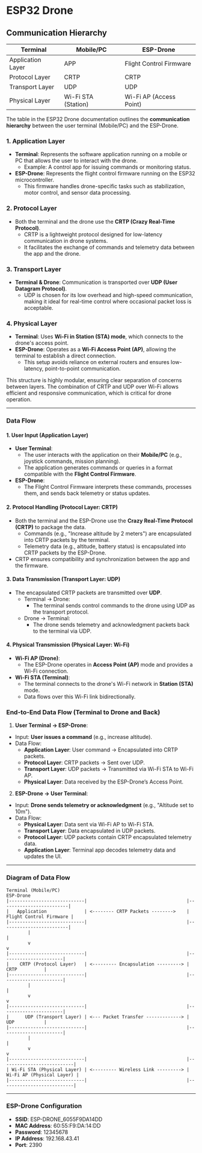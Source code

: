 # ESP32 Drone

## Communication Hierarchy

| Terminal          | Mobile/PC           | ESP-Drone               |
|-------------------|---------------------|-------------------------|
| Application Layer | APP                 | Flight Control Firmware |
| Protocol Layer    | CRTP                | CRTP                    |
| Transport Layer   | UDP                 | UDP                     |
| Physical Layer    | Wi-Fi STA (Station) | Wi-Fi AP (Access Point) |

The table in the ESP32 Drone documentation outlines the **communication hierarchy** 
between the user terminal (Mobile/PC) and the ESP-Drone.

### 1. **Application Layer**
 - **Terminal**: Represents the software application running on a mobile or PC 
 that allows the user to interact with the drone.
   - Example: A control app for issuing commands or monitoring status.
 - **ESP-Drone**: Represents the flight control firmware running on the ESP32 
 microcontroller.
   - This firmware handles drone-specific tasks such as stabilization, motor 
   control, and sensor data processing.

### 2. **Protocol Layer**
 - Both the terminal and the drone use the **CRTP (Crazy Real-Time Protocol)**.
   - CRTP is a lightweight protocol designed for low-latency communication in 
   drone systems.
   - It facilitates the exchange of commands and telemetry data between the app 
   and the drone.

### 3. **Transport Layer**
 - **Terminal & Drone**: Communication is transported over **UDP (User Datagram Protocol)**.
   - UDP is chosen for its low overhead and high-speed communication, making it 
   ideal for real-time control where occasional packet loss is acceptable.

### 4. **Physical Layer**
 - **Terminal**: Uses **Wi-Fi in Station (STA) mode**, which connects to the 
 drone's access point.
 - **ESP-Drone**: Operates as a **Wi-Fi Access Point (AP)**, allowing the 
 terminal to establish a direct connection.
   - This setup avoids reliance on external routers and ensures low-latency, 
   point-to-point communication.

This structure is highly modular, ensuring clear separation of concerns between 
layers. The combination of CRTP and UDP over Wi-Fi allows efficient and 
responsive communication, which is critical for drone operation. 

---

### **Data Flow**

#### 1. **User Input (Application Layer)**
 - **User Terminal**: 
   - The user interacts with the application on their **Mobile/PC** (e.g., joystick commands, mission planning).
   - The application generates commands or queries in a format compatible with the **Flight Control Firmware**.
 - **ESP-Drone**:
   - The Flight Control Firmware interprets these commands, processes them, and sends back telemetry or status updates.

#### 2. **Protocol Handling (Protocol Layer: CRTP)**
 - Both the terminal and the ESP-Drone use the **Crazy Real-Time Protocol (CRTP)** to package the data.
   - Commands (e.g., "Increase altitude by 2 meters") are encapsulated into CRTP packets by the terminal.
   - Telemetry data (e.g., altitude, battery status) is encapsulated into CRTP packets by the ESP-Drone.
 - CRTP ensures compatibility and synchronization between the app and the firmware.

#### 3. **Data Transmission (Transport Layer: UDP)**
 - The encapsulated CRTP packets are transmitted over **UDP**.
   - Terminal → Drone:
     - The terminal sends control commands to the drone using UDP as the transport protocol.
   - Drone → Terminal:
     - The drone sends telemetry and acknowledgment packets back to the terminal via UDP.

#### 4. **Physical Transmission (Physical Layer: Wi-Fi)**
 - **Wi-Fi AP (Drone)**:
   - The ESP-Drone operates in **Access Point (AP)** mode and provides a Wi-Fi connection.
 - **Wi-Fi STA (Terminal)**:
   - The terminal connects to the drone's Wi-Fi network in **Station (STA)** mode.
   - Data flows over this Wi-Fi link bidirectionally.

### **End-to-End Data Flow (Terminal to Drone and Back)**

1. **User Terminal → ESP-Drone**:
 - Input: **User issues a command** (e.g., increase altitude).
 - Data Flow:
   - **Application Layer**: User command → Encapsulated into CRTP packets.
   - **Protocol Layer**: CRTP packets → Sent over UDP.
   - **Transport Layer**: UDP packets → Transmitted via Wi-Fi STA to Wi-Fi AP.
   - **Physical Layer**: Data received by the ESP-Drone’s Access Point.

2. **ESP-Drone → User Terminal**:
 - Input: **Drone sends telemetry or acknowledgment** (e.g., "Altitude set to 10m").
 - Data Flow:
   - **Physical Layer**: Data sent via Wi-Fi AP to Wi-Fi STA.
   - **Transport Layer**: Data encapsulated in UDP packets.
   - **Protocol Layer**: UDP packets contain CRTP encapsulated telemetry data.
   - **Application Layer**: Terminal app decodes telemetry data and updates the UI.

---

### **Diagram of Data Flow**

```
Terminal (Mobile/PC)                                                        ESP-Drone
|----------------------------|                                     |-------------------------|
|   Application              | <-------- CRTP Packets -------->    | Flight Control Firmware |
|----------------------------|                                     |-------------------------|
        |                                                                       |
        v                                                                       v
|----------------------------|                                     |-----------------------|
|    CRTP (Protocol Layer)   | <--------- Encapsulation ---------> |         CRTP          |
|----------------------------|                                     |-----------------------|
        |                                                                       |
        v                                                                       v
|----------------------------|                                     |-----------------------|
|      UDP (Transport Layer) | <--- Packet Transfer -------------> |         UDP           |
|----------------------------|                                     |-----------------------|
        |                                                                       |
        v                                                                       v
|----------------------------|                                     |---------------------------|
| Wi-Fi STA (Physical Layer) | <--------- Wireless Link ---------> | Wi-Fi AP (Physical Layer) |
|----------------------------|                                     |---------------------------|
```

---

### ESP-Drone Configuration

- **SSID**: ESP-DRONE_6055F9DA14DD
- **MAC Address**: 60:55:F9:DA:14:DD
- **Password**: 12345678
- **IP Address**: 192.168.43.41
- **Port**: 2390
